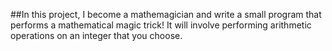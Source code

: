 ##In this project, I become a mathemagician and write a small program that performs a mathematical magic trick! It will involve performing arithmetic operations on an integer that you choose.
